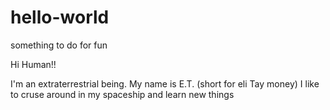 # hello-world
something to do for fun

Hi Human!!

I'm an extraterrestrial being. My name is E.T. (short for eli Tay money)
I like to cruse around in my spaceship and learn new things
